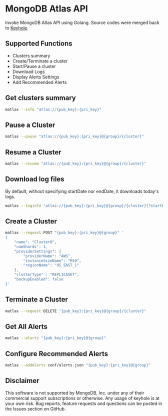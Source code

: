 # MongoDB Atlas API

Invoke MongoDB Atlas API using Golang.  Source codes were merged back to [Keyhole](https://github.com/simagix/keyhole).

## Supported Functions

- Clusters summary
- Create/Terminate a cluster
- Start/Pause a cluster
- Download Logs
- Display Alerts Settings
- Add Recommended Alerts

## Get clusters summary

```bash
matlas --info "atlas://{pub_key}:{pri_key}"
```

## Pause a Cluster

```bash
matlas --pause "atlas://{pub_key}:{pri_key}@{group}/{cluster}"
```

## Resume a Cluster

```bash
matlas --resume "atlas://{pub_key}:{pri_key}@{group}/{cluster}"
```

## Download log files

By default, without specifying startDate nor endDate, it downloads today's logs.

```bash
matlas --loginfo "atlas://{pub_key}:{pri_key}@{group}/{cluster}[?startDate=yyyy-mm-dd&endDate=yyyy-mm-dd]"
```

## Create a Cluster

```bash
matlas --request POST "{pub_key}:{pri_key}@{group}" '
{
    "name": "Cluster0",
    "numShards": 1,
    "providerSettings": {
        "providerName": "AWS",
        "instanceSizeName": "M10",
        "regionName": "US_EAST_1"
    },
    "clusterType" : "REPLICASET",
    "backupEnabled": false
}'
```

## Terminate a Cluster

```bash
matlas --request DELETE "{pub_key}:{pri_key}@{group}/{cluster}"
```

## Get All Alerts

```bash
matlas --alerts "{pub_key}:{pri_key}@{group}"
```

## Configure Recommended Alerts

```bash
matlas --addAlerts conf/alerts.json "{pub_key}:{pri_key}@{group}"
```

## Disclaimer

This software is not supported by MongoDB, Inc. under any of their commercial support subscriptions or otherwise. Any usage of keyhole is at your own risk. Bug reports, feature requests and questions can be posted in the Issues section on GitHub.
